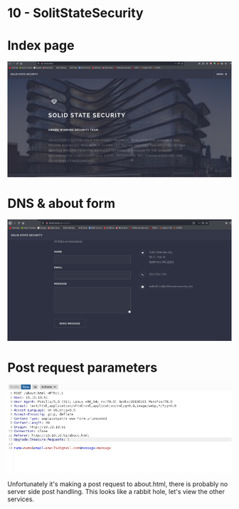 # 10 - SolitStateSecurity

# Index page
![](vx_images/5829809168801.png)

# DNS & about form
![](vx_images/5082803515416.png)

# Post request parameters
![](vx_images/461728841167.png)

Unfortunately it's making a post request to about.html, there is probably no server side post handling. This looks like a rabbit hole, let's view the other services.